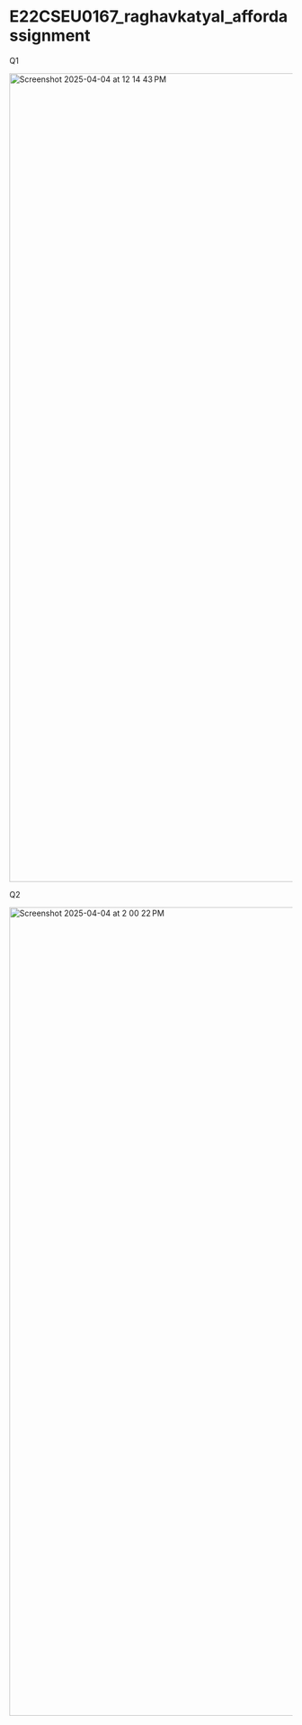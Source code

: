 # E22CSEU0167_raghavkatyal_affordassignment

Q1

<img width="1437" alt="Screenshot 2025-04-04 at 12 14 43 PM" src="https://github.com/user-attachments/assets/f607b014-c351-4976-a57b-74e23330510a" />

Q2

<img width="1437" alt="Screenshot 2025-04-04 at 2 00 22 PM" src="https://github.com/user-attachments/assets/67e85743-ec63-4811-89c5-c23f747f80cf" />
